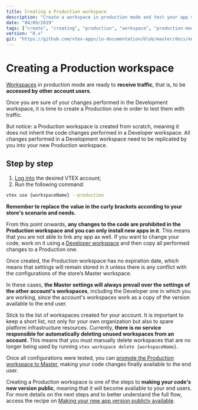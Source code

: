 ```yaml
---
title: Creating a Production workspace
description: "Create a workspace in production mode and test your app settings in a environment ready to receive traffic."
date: "04/09/2019"
tags: ["create", "creating", "production", "workspace", "production-mode"]
version: "0.x"
git: "https://github.com/vtex-apps/io-documentation/blob/master/docs/en/Recipes/development/creating-a-production-workspace.md"
---
```


# Creating a Production workspace

[Workspaces](https://vtex.io/docs/concepts/workspace/) in production mode are ready to **receive traffic**, that is, to be **accessed by other account users**. 

Once you are sure of your changes performed in the Development workspace, it is time to create a Production one in order to test them with traffic.

But notice: a Production workspace is created from scratch, meaning it does not inherit the code changes performed in a Developer workspace. All changes performed in a Development workspace need to be replicated by you into your new Production workspace. 

## Step by step

1. [Log into](https://vtex.io/docs/recipes/development/vtex-io-cli-installment-and-command-reference#command-reference) the desired VTEX account;
2. Run the following command:

```sh
vtex use {workspaceName} --production
```

<div class="alert alert-warning">
<b>Remember te replace the value in the curly brackets according to your store's scenario and needs.</b>
</div>

From this point onwards, **any changes to the code are prohibited in the Production workspace and you can only install new apps in it**. This means that you are not able to link any app as well. If you want to change your code, work on it using a [Developer workspace](https://vtex.io/docs/recipes/development/creating-a-development-workspace/) and then copy all performed changes to a Production one.

Once created, the Production workspace has no expiration date, which means that settings will remain stored in it unless there is any conflict with the configurations of the store’s Master workspace. 

In these cases, **the Master settings will always prevail over the settings of the other account's workspaces**, including the Developer one in which you are working, since the account's workspaces work as a copy of the version available to the end user. 

<div class="alert alert-info">
Stick to the list of workspaces created for your account. It is important to keep a short list, not only for your own organization but also to spare platform infrastructure resources. Currently, <strong>there is no service responsible for automatically deleting unused workspaces from an account</strong>. This means that you must manually delete workspaces that are no longer being used by running <code>vtex workspace delete {workspaceName}</code>.
</div>

Once all configurations were tested, you can [promote the Production workspace to Master](https://vtex.io/docs/recipes/development/promoting-a-workspace-to-master), making your code changes finally available to the end user.  

<div class="alert alert-info">
Creating a Production workspace is one of the steps to <b>making your code's new version public</b>, meaning that it will become available to your end users. For more details on the next steps and to better understand the full flow, access the recipe on <a href="https://vtex.io/docs/recipes/development/making-your-new-app-version-publicly-available">Making your new app version publicly available</a>.
</div>


